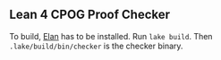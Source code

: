 ## Lean 4 CPOG Proof Checker

To build, [Elan](https://github.com/leanprover/elan) has to be installed. Run `lake build`. Then `.lake/build/bin/checker` is the checker binary.
